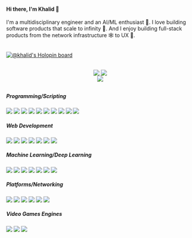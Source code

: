 
<!--
<p align="center">
  <img src="https://i.imgur.com/nneZV6M.gif">
</p>
-->


#### Hi there, I'm Khalid 👋

I'm a multidisciplinary engineer and an AI/ML enthusiast 🧠. I love building software products that scale to infinity 🚀. And I enjoy building full-stack products from the network infrastructure 🕸 to UX 🦄.

##

[![@khalid's Holopin board](https://holopin.io/api/user/board?user=khalid)](https://holopin.io/@khalid)

##

<div align="center">
 <img align="center" src="https://github-readme-stats.vercel.app/api?username=kalmufti&show_icons=true&theme=tokyonight&layout=compact" />
 <img align="center" src="https://github-readme-streak-stats.herokuapp.com/?user=kalmufti&theme=tokyonight" />
 <br>
 <img align="center" src="https://github-readme-stats.vercel.app/api/top-langs/?username=kalmufti&theme=tokyonight&layout=compact" />
</div>

##

##### Programming/Scripting

![](https://img.shields.io/badge/Python-222222?&style=flat&logo=python)
![](https://img.shields.io/badge/Go-222222?&style=flat&logo=go)
![](https://img.shields.io/badge/C%20Lang-222222?&style=flat&logo=c)
![](https://img.shields.io/badge/C++-222222?&style=flat&logo=cplusplus)
![](https://img.shields.io/badge/C%23-222222?&style=flat&logo=csharp)
![](https://img.shields.io/badge/HTML5-222222?&style=flat&logo=html5)
![](https://img.shields.io/badge/CSS3-222222?&style=flat&logo=css3)
![](https://img.shields.io/badge/tailwindcss-222222?&style=flat&logo=tailwindcss)
![](https://img.shields.io/badge/Javascript-222222?&style=flat&logo=javascript)
![](https://img.shields.io/badge/Typescript-222222?&style=flat&logo=typescript)

##### Web Development

![](https://img.shields.io/badge/React.JS-222222?&style=flat&logo=react)
![](https://img.shields.io/badge/Next.JS-222222?&style=flat&logo=next.js)
![](https://img.shields.io/badge/Express.JS-222222?&style=flat&logo=express)
![](https://img.shields.io/badge/FastAPI-222222?&style=flat&logo=fastapi)
![](https://img.shields.io/badge/GraphQL-222222?&style=flat&logo=GraphQL)
![](https://img.shields.io/badge/Socket.IO-222222?&style=flat&logo=socketdotio)
![](https://img.shields.io/badge/WebRTC-222222?&style=flat&logo=WebRTC)

##### Machine Learning/Deep Learning

![](https://img.shields.io/badge/Tensorflow-222222?&style=flat&logo=tensorflow)
![](https://img.shields.io/badge/PyTorch-222222?&style=flat&logo=pytorch)
![](https://img.shields.io/badge/NumPy-222222?&style=flat&logo=NumPy)
![](https://img.shields.io/badge/scikit--learn-222222?&style=flat&logo=scikitlearn)
![](https://img.shields.io/badge/Pandas-222222?&style=flat&logo=pandas)
![](https://img.shields.io/badge/Kaggle-222222?&style=flat&logo=kaggle)
![](https://img.shields.io/badge/OpenCV-222222?&style=flat&logo=opencv)

##### Platforms/Networking

![](https://img.shields.io/badge/Linux-222222?&style=flat&logo=linux)
![](https://img.shields.io/badge/Docker-222222?&style=flat&logo=docker)
![](https://img.shields.io/badge/Kubernetes-222222?&style=flat&logo=kubernetes)
![](https://img.shields.io/badge/Firebase-222222?&style=flat&logo=firebase)
![](https://img.shields.io/badge/Cisco-222222?&style=flat&logo=cisco)
![](https://img.shields.io/badge/Raspberry%20Pi-222222?&style=flat&logo=raspberrypi)

##### Video Games Engines

![](https://img.shields.io/badge/Godot%20Engine-222222?&style=flat&logo=godotengine)
![](https://img.shields.io/badge/Unity-222222?&style=flat&logo=unity)
![](https://img.shields.io/badge/Unreal%20Engine-222222?&style=flat&logo=unrealengine)


<!--
**kalmufti/kalmufti** is a ✨ _special_ ✨ repository because its `README.md` (this file) appears on your GitHub profile.

Here are some ideas to get you started:

- 🔭 I’m currently working on ...
- 🌱 I’m currently learning ...
- 👯 I’m looking to collaborate on ...
- 🤔 I’m looking for help with ...
- 💬 Ask me about ...
- 📫 How to reach me: ...
- 😄 Pronouns: ...
- ⚡ Fun fact: ...
-->

